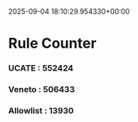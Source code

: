 2025-09-04 18:10:29.954330+00:00
# Rule Counter 
 ### UCATE : 552424

 ### Veneto : 506433

 ### Allowlist : 13930